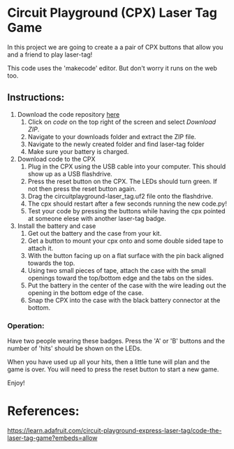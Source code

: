 # Circuit Playground (CPX) Laser Tag Game

In this project we are going to create a a pair of CPX buttons that allow
you and a friend to play laser-tag!

This code uses the 'makecode' editor.  But don't worry it runs on the web too.

## Instructions:

1. Download the code repository [here](https://github.com/Team997Coders/wearable-workshop)
    1. Click on *code* on the top right of the screen and select *Download ZIP*.
    2. Navigate to your downloads folder and extract the ZIP file.
    3. Navigate to the newly created folder and find laser-tag folder
    4. Make sure your battery is charged.
3. Download code to the CPX
    1. Plug in the CPX using the USB cable into your computer. This should show up as a USB flashdrive.
    2. Press the reset button on the CPX.  The LEDs should turn green.  If not then press the reset button again.
    3. Drag the circuitplayground-laser_tag.uf2 file onto the flashdrive.
    4. The cpx should restart after a few seconds running the new code.py!
    5. Test your code by pressing the buttons while having the cpx pointed at someone elese with another laser-tag badge. 
4. Install the battery and case
    1. Get out the battery and the case from your kit.  
    2. Get a button to mount your cpx onto and some double sided tape to attach it.
    3. With the button facing up on a flat surface with the pin back aligned towards the top.
    4. Using two small pieces of tape, attach the case with the small openings toward the top/bottom edge and the tabs
          on the sides.
    5. Put the battery in the center of the case with the wire leading out the opening in the bottom edge of the case.
    6. Snap the CPX into the case with the black battery connector at the bottom.
### Operation:
Have two people wearing these badges.  Press the 'A' or 'B' buttons and the number of 'hits' should be shown on the LEDs.

When you have used up all your hits, then a little tune will plan and the game is over.
You will need to press the reset button to start a new game.

Enjoy!

# References:

https://learn.adafruit.com/circuit-playground-express-laser-tag/code-the-laser-tag-game?embeds=allow
